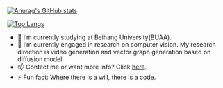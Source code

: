 [![Anurag's GitHub stats](https://github-readme-stats.vercel.app/api?username=zhtjtcz&theme=tokyonight&show_icons=true)](https://github.com/anuraghazra/github-readme-stats)

[![Top Langs](https://github-readme-stats.vercel.app/api/top-langs/?username=zhtjtcz)](https://github.com/anuraghazra/github-readme-stats)

<!--
**zhtjtcz/zhtjtcz** is a ✨ _special_ ✨ repository because its `README.md` (this file) appears on your GitHub profile.

Here are some ideas to get you started:
-->


- 🔭 I’m currently studying at Beihang University(BUAA).
- 🌱 I’m currently engaged in research on computer vision. My research direction is video generation and vector graph generation based on diffusion model.
- 📫 Contect me or want more info? Click [here](https://zhtjtcz.github.io).
- ⚡ Fun fact: Where there is a will, there is a code.
